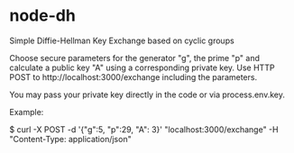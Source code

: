 # node-dh
Simple Diffie-Hellman Key Exchange based on cyclic groups

Choose secure parameters for the generator "g", the prime "p" and calculate a public key "A" using a corresponding private key.
Use HTTP POST to http://localhost:3000/exchange including the parameters. 

You may pass your private key directly in the code or via process.env.key.

Example:

$ curl -X POST -d '{"g":5, "p":29, "A": 3}' "localhost:3000/exchange" -H "Content-Type: application/json"
